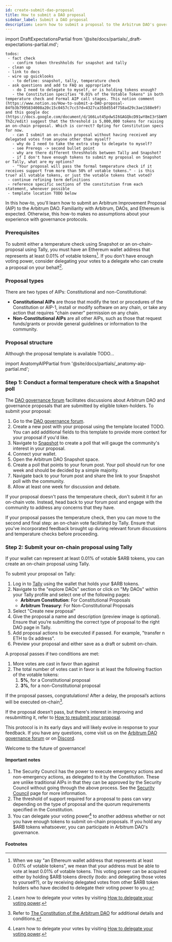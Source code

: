 ```yaml
---
id: create-submit-dao-proposal
title: How to submit a DAO proposal
sidebar_label: Submit a DAO proposal
description: Learn how to submit a proposal to the Arbitrum DAO's governance forum by using Snapshot to conduct a temperature check, and then Tally to facilitate an on-chain vote.
---
```


import DraftExpectationsPartial from '@site/docs/partials/_draft-expectations-partial.md'; 

<DraftExpectationsPartial />

```
todos: 
 - fact check
   - confirm token threshholds for snapshot and tally
 - clean up
 - link to docs
 - wire up quicklooks
   - to define: snapshot, tally, temperature check
 - ask questions and add to FAQ as appropriate
   - do I need to delegate to myself, or is holding tokens enough?
   - the Constitution specifies "0.01% of the Votable Tokens" in both temperature check and Formal AIP call stages. This notion comment (https://www.notion.so/How-to-submit-a-DAO-proposal-84fb3b7995834008a20c15c0457c7cc5?d=4327ca358d554f758ad29c3ae1588e9f) and this google doc (https://docs.google.com/document/d/166Lut45pdwSI6GAGQkcD91wY8mI3rSbWYRiqkP-ThZc/edit) suggest that the threshold is 5,000,000 tokens for raising an on-chain proposal. Which is correct? Opting for Constitution specs for now.
   - can I submit an on-chain proposal without having received any delegated votes from anyone other than myself?
   - why do I need to take the extra step to delegate to myself?
   - see Prereqs -> second bullet point
   - why are there different threshholds between Tally and Snapshot?
   - if I don't have enough tokens to submit my proposal on Snapshot or Tally, what are my options?
   - "Your proposal will pass the formal temperature check if it receives support from more than 50% of votable tokens." - is this true? all votable tokens, or just the votable tokens that voted?
 - continue refining term definitions
 - reference specific sections of the constitution from each statement, whenever possible
 - template location TODO below
```

In this how-to, you'll learn how to submit an Arbitrum Improvement Proposal (AIP) to the <a data-quicklook-from='arbitrum-dao'>Arbitrum DAO</a>. Familiarity with Arbitrum, DAOs, and Ethereum is expected. Otherwise, this how-to makes no assumptions about your experience with governance protocols.

### Prerequisites

To submit either a <a data-quicklook-from='temperature-check'>temperature check</a> using <a data-quicklook-from='snapshot'>Snapshot</a> or an <a data-quicklook-from='on-chain-proposal'>on-chain-proposal</a> using <a data-quicklook-from='tally'>Tally</a>, you must have an Ethereum wallet address that represents at least 0.01% of votable tokens[^1]. If you don't have enough voting power, consider delegating your votes to a delegate who can create a proposal on your behalf[^2].


### Proposal types

There are two types of AIPs: <a data-quicklook-from="constitutional-proposal">Constitutional</a> and <a data-quicklook-from="non-constitutional-proposal">non-Constitutional</a>:

- **Constitutional AIPs** are those that modify the text or procedures of the Constitution or AIP-1, install or modify software on any chain, or take any action that requires "chain owner" permission on any chain. 
- **Non-Constitutional AIPs** are all other AIPs, such as those that request funds/grants or provide general guidelines or information to the community.


### Proposal structure

Although the proposal template is available TODO...


import AnatomyAIPPartial from '@site/docs/partials/_anatomy-aip-partial.md'; 

<AnatomyAIPPartial />



### Step 1: Conduct a formal temperature check with a Snapshot poll

The [DAO governance forum](https://forum.arbitrum.io/) facilitates discussions about Arbitrum DAO and <a data-quicklook-from='governance-proposal'>governance proposals</a> that are submitted by eligible token-holders. To submit your proposal:

1. Go to the [DAO governance forum](https://forum.arbitrum.io/).
2. Create a new post with your proposal using the template located TODO. You can add additional fields to this template to provide more context for your proposal if you'd like.
3. Navigate to [Snapshot](https://snapshot.org/#/) to create a poll that will gauge the community's interest in your proposal.
4. Connect your wallet.
5. Open the Arbitrum DAO Snapshot space.
6. Create a poll that points to your forum post. Your poll should run for one week and should be decided by a simple majority.
7. Navigate back to your forum post and share the link to your Snapshot poll with the community.
8. Allow at least one week for discussion and debate.

If your proposal doesn't pass the temperature check, don't submit it for an on-chain vote. Instead, head back to your forum post and engage with the community to address any concerns that they have.

If your proposal passes the temperature check, then you can move to the second and final step: an on-chain vote facilitated by Tally. Ensure that you've incorporated feedback brought up during relevant forum discussions and temperature checks before proceeding. 

### Step 2: Submit your on-chain proposal using Tally

If your wallet can represent at least 0.01% of votable $ARB tokens, you can create an <a data-quicklook-from="on-chain-proposal">on-chain proposal</a> using Tally. 

To submit your proposal on Tally:

 1.	Log in to [Tally](https://www.tally.xyz/) using the wallet that holds your $ARB tokens.
 2.	Navigate to the "explore DAOs" section or click on "My DAOs" within your Tally profile and select one of the following pages:
    - **Arbitrum Constitution**: For Constitutional Proposals
    - **Arbitrum Treasury**: For Non-Constitutional Proposals
3.	Select "Create new proposal"
4.	Give the proposal a name and description (preview image is optional). Ensure that you’re submitting the correct type of proposal to the right DAO page in Tally.
5.	Add proposal actions to be executed if passed. For example, "transfer n ETH to 0x address".
6.	Preview your proposal and either save as a draft or submit on-chain.

A proposal passes if two conditions are met: 

  1. More votes are cast in favor than against
  2. The total number of votes cast in favor is at least the following fraction of the votable tokens:
     1. **5%**, for a <a data-quicklook-from="constitutional-proposal">Constitutional proposal</a>
     2. **3%**, for a <a data-quicklook-from="non-constitutional-proposal">non-Constitutional proposal</a>

If the proposal passes, congratulations! After a delay, the proposal’s actions will be executed on-chain[^3].

If the proposal doesn’t pass, but there's interest in improving and resubmitting it, refer to [How to resubmit your proposal](./resubmit-dao-proposal).

This protocol is in its early days and will likely evolve in response to your feedback. If you have any questions, come visit us on the [Arbitrum DAO governance forum](https://forum.arbitrum.io/) or on [Discord](https://www.discord.gg/arbitrum).

Welcome to the future of governance!


#### Important notes

 1. The <a data-quicklook-from="security-council">Security Council</a> has the power to execute <a data-quicklook-from="emergency-action">emergency actions</a> and <a data-quicklook-from="non-emergency-action">non-emergency actions</a>, as delegated to it by the Constitution. These are unlike traditional AIPs in that they can be approved by the Security Council without going through the above process. See the [Security Council](../concepts/security-council) page for more information.
 2. The threshold of support required for a proposal to pass can vary depending on the type of proposal and the quorum requirements specified in the Constitution.
 3. You can delegate your voting power[^2] to another address whether or not you have enough tokens to submit on-chain proposals. If you hold any $ARB tokens whatsoever, you can participate in Arbitrum DAO's governance.


#### Footnotes

[^1]: When we say "an Ethereum wallet address that represents at least 0.01% of votable tokens", we mean that your address must be able to vote at least 0.01% of votable tokens. This voting power can be acquired either by holding $ARB tokens directly (todo: and delegating those votes to yourself?), or by receiving delegated votes from other $ARB token holders who have decided to delegate their voting power to you.
[^2]: Learn how to delegate your votes by visiting [How to delegate your voting power](./select-delegate-voting-power).
[^3]: Refer to [The Constitution of the Arbitrum DAO](../dao-constitution) for additional details and conditions.